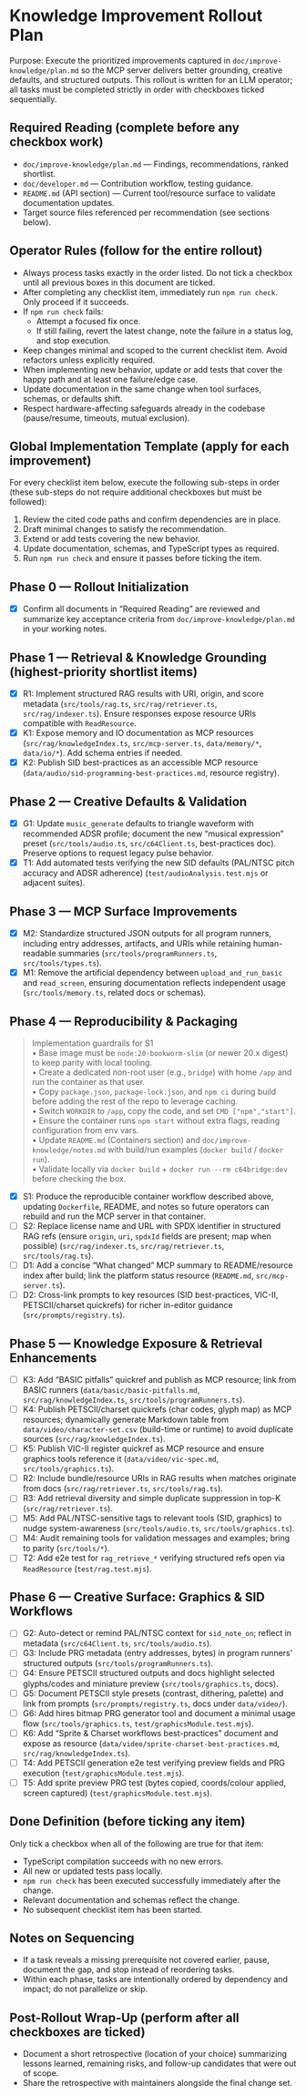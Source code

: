 # Knowledge Improvement Rollout Plan

Purpose: Execute the prioritized improvements captured in `doc/improve-knowledge/plan.md` so the MCP server delivers better grounding, creative defaults, and structured outputs. This rollout is written for an LLM operator; all tasks must be completed strictly in order with checkboxes ticked sequentially.

## Required Reading (complete before any checkbox work)

- `doc/improve-knowledge/plan.md` — Findings, recommendations, ranked shortlist.
- `doc/developer.md` — Contribution workflow, testing guidance.
- `README.md` (API section) — Current tool/resource surface to validate documentation updates.
- Target source files referenced per recommendation (see sections below).

## Operator Rules (follow for the entire rollout)

- Always process tasks exactly in the order listed. Do not tick a checkbox until all previous boxes in this document are ticked.
- After completing any checklist item, immediately run `npm run check`. Only proceed if it succeeds.
- If `npm run check` fails:
  - Attempt a focused fix once.
  - If still failing, revert the latest change, note the failure in a status log, and stop execution.
- Keep changes minimal and scoped to the current checklist item. Avoid refactors unless explicitly required.
- When implementing new behavior, update or add tests that cover the happy path and at least one failure/edge case.
- Update documentation in the same change when tool surfaces, schemas, or defaults shift.
- Respect hardware-affecting safeguards already in the codebase (pause/resume, timeouts, mutual exclusion).

## Global Implementation Template (apply for each improvement)

For every checklist item below, execute the following sub-steps in order (these sub-steps do not require additional checkboxes but must be followed):

1. Review the cited code paths and confirm dependencies are in place.
2. Draft minimal changes to satisfy the recommendation.
3. Extend or add tests covering the new behavior.
4. Update documentation, schemas, and TypeScript types as required.
5. Run `npm run check` and ensure it passes before ticking the item.

## Phase 0 — Rollout Initialization

- [x] Confirm all documents in “Required Reading” are reviewed and summarize key acceptance criteria from `doc/improve-knowledge/plan.md` in your working notes.

## Phase 1 — Retrieval & Knowledge Grounding (highest-priority shortlist items)

- [x] R1: Implement structured RAG results with URI, origin, and score metadata (`src/tools/rag.ts`, `src/rag/retriever.ts`, `src/rag/indexer.ts`). Ensure responses expose resource URIs compatible with `ReadResource`.
- [x] K1: Expose memory and IO documentation as MCP resources (`src/rag/knowledgeIndex.ts`, `src/mcp-server.ts`, `data/memory/*`, `data/io/*`). Add schema entries if needed.
- [x] K2: Publish SID best-practices as an accessible MCP resource (`data/audio/sid-programming-best-practices.md`, resource registry).

## Phase 2 — Creative Defaults & Validation

- [x] G1: Update `music_generate` defaults to triangle waveform with recommended ADSR profile; document the new “musical expression” preset (`src/tools/audio.ts`, `src/c64Client.ts`, best-practices doc). Preserve options to request legacy pulse behavior.
- [x] T1: Add automated tests verifying the new SID defaults (PAL/NTSC pitch accuracy and ADSR adherence) (`test/audioAnalysis.test.mjs` or adjacent suites).

## Phase 3 — MCP Surface Improvements

- [x] M2: Standardize structured JSON outputs for all program runners, including entry addresses, artifacts, and URIs while retaining human-readable summaries (`src/tools/programRunners.ts`, `src/tools/types.ts`).
- [x] M1: Remove the artificial dependency between `upload_and_run_basic` and `read_screen`, ensuring documentation reflects independent usage (`src/tools/memory.ts`, related docs or schemas).

## Phase 4 — Reproducibility & Packaging

> Implementation guardrails for S1  
> • Base image must be `node:20-bookworm-slim` (or newer 20.x digest) to keep parity with local tooling.  
> • Create a dedicated non-root user (e.g., `bridge`) with home `/app` and run the container as that user.  
> • Copy `package.json`, `package-lock.json`, and `npm ci` during build before adding the rest of the repo to leverage caching.  
> • Switch `WORKDIR` to `/app`, copy the code, and set `CMD ["npm","start"]`.  
> • Ensure the container runs `npm start` without extra flags, reading configuration from env vars.  
> • Update `README.md` (Containers section) and `doc/improve-knowledge/notes.md` with build/run examples (`docker build` / `docker run`).  
> • Validate locally via `docker build` + `docker run --rm c64bridge:dev` before checking the box.

- [x] S1: Produce the reproducible container workflow described above, updating `Dockerfile`, README, and notes so future operators can rebuild and run the MCP server in that container.
- [ ] S2: Replace license name and URL with SPDX identifier in structured RAG refs (ensure `origin`, `uri`, `spdxId` fields are present; map when possible) (`src/rag/indexer.ts`, `src/rag/retriever.ts`, `src/tools/rag.ts`).
- [ ] D1: Add a concise “What changed” MCP summary to README/resource index after build; link the platform status resource (`README.md`, `src/mcp-server.ts`).
- [ ] D2: Cross-link prompts to key resources (SID best-practices, VIC-II, PETSCII/charset quickrefs) for richer in-editor guidance (`src/prompts/registry.ts`).

## Phase 5 — Knowledge Exposure & Retrieval Enhancements

- [ ] K3: Add “BASIC pitfalls” quickref and publish as MCP resource; link from BASIC runners (`data/basic/basic-pitfalls.md`, `src/rag/knowledgeIndex.ts`, `src/tools/programRunners.ts`).
- [ ] K4: Publish PETSCII/charset quickrefs (char codes, glyph map) as MCP resources; dynamically generate Markdown table from `data/video/character-set.csv` (build-time or runtime) to avoid duplicate sources (`src/rag/knowledgeIndex.ts`).
- [ ] K5: Publish VIC-II register quickref as MCP resource and ensure graphics tools reference it (`data/video/vic-spec.md`, `src/tools/graphics.ts`).
- [ ] R2: Include bundle/resource URIs in RAG results when matches originate from docs (`src/rag/retriever.ts`, `src/tools/rag.ts`).
- [ ] R3: Add retrieval diversity and simple duplicate suppression in top-K (`src/rag/retriever.ts`).
- [ ] M5: Add PAL/NTSC-sensitive tags to relevant tools (SID, graphics) to nudge system-awareness (`src/tools/audio.ts`, `src/tools/graphics.ts`).
- [ ] M4: Audit remaining tools for validation messages and examples; bring to parity (`src/tools/*`).
- [ ] T2: Add e2e test for `rag_retrieve_*` verifying structured refs open via `ReadResource` (`test/rag.test.mjs`).

## Phase 6 — Creative Surface: Graphics & SID Workflows

- [ ] G2: Auto-detect or remind PAL/NTSC context for `sid_note_on`; reflect in metadata (`src/c64Client.ts`, `src/tools/audio.ts`).
- [ ] G3: Include PRG metadata (entry addresses, bytes) in program runners’ structured outputs (`src/tools/programRunners.ts`).
- [ ] G4: Ensure PETSCII structured outputs and docs highlight selected glyphs/codes and miniature preview (`src/tools/graphics.ts`, docs).
- [ ] G5: Document PETSCII style presets (contrast, dithering, palette) and link from prompts (`src/prompts/registry.ts`, docs under `data/video/`).
- [ ] G6: Add hires bitmap PRG generator tool and document a minimal usage flow (`src/tools/graphics.ts`, `test/graphicsModule.test.mjs`).
- [ ] K6: Add “Sprite & Charset workflows best-practices” document and expose as resource (`data/video/sprite-charset-best-practices.md`, `src/rag/knowledgeIndex.ts`).
- [ ] T4: Add PETSCII generation e2e test verifying preview fields and PRG execution (`test/graphicsModule.test.mjs`).
- [ ] T5: Add sprite preview PRG test (bytes copied, coords/colour applied, screen captured) (`test/graphicsModule.test.mjs`).

## Done Definition (before ticking any item)

Only tick a checkbox when all of the following are true for that item:

- TypeScript compilation succeeds with no new errors.
- All new or updated tests pass locally.
- `npm run check` has been executed successfully immediately after the change.
- Relevant documentation and schemas reflect the change.
- No subsequent checklist item has been started.

## Notes on Sequencing

- If a task reveals a missing prerequisite not covered earlier, pause, document the gap, and stop instead of reordering tasks.
- Within each phase, tasks are intentionally ordered by dependency and impact; do not parallelize or skip.

## Post-Rollout Wrap-Up (perform after all checkboxes are ticked)

- Document a short retrospective (location of your choice) summarizing lessons learned, remaining risks, and follow-up candidates that were out of scope.
- Share the retrospective with maintainers alongside the final change set.
